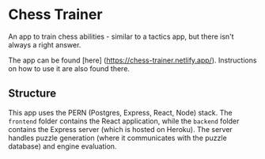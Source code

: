 # Chess Trainer
An app to train chess abilities - similar to a tactics app, but there isn't always a right answer.

The app can be found [here] (https://chess-trainer.netlify.app/). Instructions on how to use it are also found there.

## Structure
This app uses the PERN (Postgres, Express, React, Node) stack. The `frontend` folder contains the React application, while the `backend` folder contains the Express server (which is hosted on Heroku). The server handles puzzle generation (where it communicates with the puzzle database) and engine evaluation.
